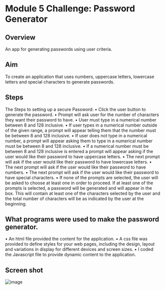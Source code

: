 # Module 5 Challenge: Password Generator

## Overview

An app for generating passwords using user criteria.

## Aim

To create an application that uses numbers, uppercase letters, lowercase letters and special characters to generate passwords.

## Steps

The Steps to setting up a secure Password:
•	Click the user button to generate the password.
•	Prompt will ask user for the number of characters they want their password to have.
•	User must type in a numerical number between 8 and 128 inclusive.
•	If user types in a numerical number outside of the given range, a prompt will appear telling them that the number must be between 8 and 128 inclusive.
•	If user does not type in a numerical number, a prompt will appear asking them to type in a numerical number must be between 8 and 128 inclusive.
•	If a numerical number must be between 8 and 128 inclusive is entered a prompt will appear asking if the user would like their password to have uppercase letters.
•	The next prompt will ask if the user would like their password to have lowercase letters.
•	The next prompt will ask if the user would like their password to have numbers.
•	The next prompt will ask if the user would like their password to have special characters.
•	If none of the prompts are selected, the user will be asked to choose at least one in order to proceed.
If at least one of the prompts is selected, a password will be generated and will appear in the box. This will contain at least one of the characters selected by the user and the total number of characters will be as indicated by the user at the beginning. 

## What programs were used to make the password generator.

•	An html file provided the content for the application.
•	A css file was provided to define styles for your web pages, including the design, layout and variations in display for different devices and screen sizes. 
•	I coded the Javascript file to provide dynamic content to the application.

## Screen shot

![image](https://github.com/sdum72/05-advanced-javascript-module/assets/56514851/08a1e793-5167-4f77-a60e-4eda7a39acaf)


